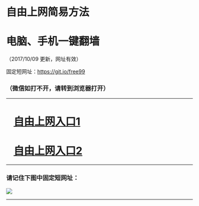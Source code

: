 ﻿# 自由上网简易方法

# 电脑、手机一键翻墙

（2017/10/09 更新，网址有效）

固定短网址：https://git.io/free99

### （微信如打不开，请转到浏览器打开）


***





# &nbsp;&nbsp; <a href="http://ft322859717.fwq-tz-1001.info/fwqtz01.html?t=100900111184 " target="_blank">自由上网入口1</a>
# &nbsp;&nbsp; <a href="http://ft2052924451.fwq-tz-1002.info/fwqtz02.html?t=10090018280 " target="_blank">自由上网入口2</a>
***

### 请记住下图中固定短网址：

<img src="https://s3-us-west-2.amazonaws.com/fwq-1001/yjfq-20170905okok.png" /> 


***

